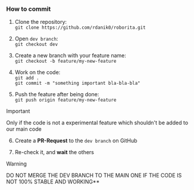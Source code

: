 ### How to commit
1. Clone the repository:\
`git clone https://github.com/rdanik0/roborita.git`

2. Open `dev branch`:\
`git checkout dev`

3. Create a new branch with your feature name:\
`git checkout -b feature/my-new-feature`

4. Work on the code:\
`git add .`\
`git commit -m "something important bla-bla-bla"`

5. Push the feature after being done:\
`git push origin feature/my-new-feature`

> [!IMPORTANT]
> Only if the code is not a experimental feature which shouldn't be added to our main code
6. Create a **PR-Request** to the `dev branch` on GitHub

7. Re-check it, and **wait** the others

> [!WARNING]
> DO NOT MERGE THE DEV BRANCH TO THE MAIN ONE IF THE CODE IS NOT 100% STABLE AND WORKING**  

